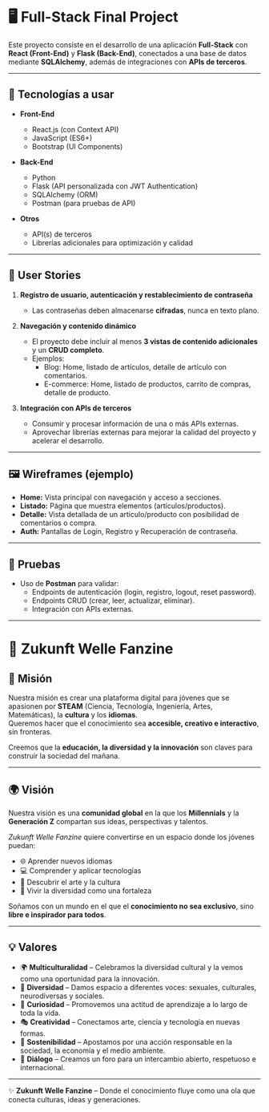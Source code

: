 

# 🖥️ Full-Stack Final Project

Este proyecto consiste en el desarrollo de una aplicación **Full-Stack** con **React (Front-End)** y **Flask (Back-End)**, conectados a una base de datos mediante **SQLAlchemy**, además de integraciones con **APIs de terceros**.

---

## 🚀 Tecnologías a usar
- **Front-End**
  - React.js (con Context API)
  - JavaScript (ES6+)
  - Bootstrap (UI Components)

- **Back-End**
  - Python
  - Flask (API personalizada con JWT Authentication)
  - SQLAlchemy (ORM)
  - Postman (para pruebas de API)

- **Otros**
  - API(s) de terceros
  - Librerías adicionales para optimización y calidad

---

## 📌 User Stories
1. **Registro de usuario, autenticación y restablecimiento de contraseña**  
   - Las contraseñas deben almacenarse **cifradas**, nunca en texto plano.
   
2. **Navegación y contenido dinámico**  
   - El proyecto debe incluir al menos **3 vistas de contenido adicionales** y un **CRUD completo**.  
   - Ejemplos:  
     - Blog: Home, listado de artículos, detalle de artículo con comentarios.  
     - E-commerce: Home, listado de productos, carrito de compras, detalle de producto.  

3. **Integración con APIs de terceros**  
   - Consumir y procesar información de una o más APIs externas.  
   - Aprovechar librerías externas para mejorar la calidad del proyecto y acelerar el desarrollo.  

---

## 🖼️ Wireframes (ejemplo)
- **Home:** Vista principal con navegación y acceso a secciones.
- **Listado:** Página que muestra elementos (artículos/productos).
- **Detalle:** Vista detallada de un artículo/producto con posibilidad de comentarios o compra.
- **Auth:** Pantallas de Login, Registro y Recuperación de contraseña.

---

## 🧪 Pruebas
- Uso de **Postman** para validar:
  - Endpoints de autenticación (login, registro, logout, reset password).  
  - Endpoints CRUD (crear, leer, actualizar, eliminar).  
  - Integración con APIs externas.  

---


# 🌊 Zukunft Welle Fanzine

## 🎯 Misión
Nuestra misión es crear una plataforma digital para jóvenes que se apasionen por **STEAM** (Ciencia, Tecnología, Ingeniería, Artes, Matemáticas), la **cultura** y los **idiomas**.  
Queremos hacer que el conocimiento sea **accesible, creativo e interactivo**, sin fronteras.  

Creemos que la **educación, la diversidad y la innovación** son claves para construir la sociedad del mañana.  

---

## 🌍 Visión
Nuestra visión es una **comunidad global** en la que los **Millennials** y la **Generación Z** compartan sus ideas, perspectivas y talentos.  

*Zukunft Welle Fanzine* quiere convertirse en un espacio donde los jóvenes puedan:  
- 🌐 Aprender nuevos idiomas  
- 💻 Comprender y aplicar tecnologías  
- 🎨 Descubrir el arte y la cultura  
- 🤝 Vivir la diversidad como una fortaleza  

Soñamos con un mundo en el que el **conocimiento no sea exclusivo**, sino **libre e inspirador para todos**.  

---

## 💡 Valores

- 🌍 **Multiculturalidad** – Celebramos la diversidad cultural y la vemos como una oportunidad para la innovación.  
- 🌈 **Diversidad** – Damos espacio a diferentes voces: sexuales, culturales, neurodiversas y sociales.  
- 🔎 **Curiosidad** – Promovemos una actitud de aprendizaje a lo largo de toda la vida.  
- 🎭 **Creatividad** – Conectamos arte, ciencia y tecnología en nuevas formas.  
- 🌱 **Sostenibilidad** – Apostamos por una acción responsable en la sociedad, la economía y el medio ambiente.  
- 💬 **Diálogo** – Creamos un foro para un intercambio abierto, respetuoso e internacional.  

---

✨ **Zukunft Welle Fanzine** – Donde el conocimiento fluye como una ola que conecta culturas, ideas y generaciones.


